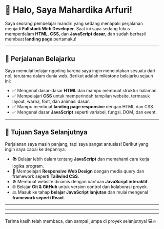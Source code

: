 # 👋 Halo, Saya Mahardika Arfuri!

Saya seorang pembelajar mandiri yang sedang menapaki perjalanan menjadi **Fullstack Web Developer**. Saat ini saya sedang fokus memperdalam **HTML**, **CSS**, dan **JavaScript dasar**, dan sudah berhasil membuat **landing page** pertamaku!

---

## 🚀 Perjalanan Belajarku

Saya memulai belajar ngoding karena saya ingin menciptakan sesuatu dari nol, terutama dalam dunia web. Berikut adalah milestone belajarku sejauh ini:

* ✅ Mengenal dasar-dasar **HTML** dan mampu membuat struktur halaman.
* ✅ Mempelajari **CSS** untuk memperindah tampilan website, termasuk layout, warna, font, dan animasi dasar.
* ✅ Mampu membuat **landing page responsive** dengan HTML dan CSS.
* ✅ Mengenal dasar **JavaScript** seperti variabel, fungsi, DOM, dan event.

---

## 🎯 Tujuan Saya Selanjutnya

Perjalanan saya masih panjang, tapi saya sangat antusias! Berikut yang ingin saya capai ke depannya:

* 📚 Belajar lebih dalam tentang **JavaScript** dan memahami cara kerja logika program.
* 🔧 Mempelajari **Responsive Web Design** dengan media query dan framework seperti **Tailwind CSS**.
* ⚙️ Membuat website dinamis dengan bantuan **JavaScript interaktif**.
* 🌐 Belajar **Git & GitHub** untuk version control dan kolaborasi proyek.
* 🔜 Masuk ke tahap **belajar JavaScript lanjutan** dan mulai mengenal **framework seperti React**.

---

---

---

Terima kasih telah membaca, dan sampai jumpa di proyek selanjutnya! 💻🔥
